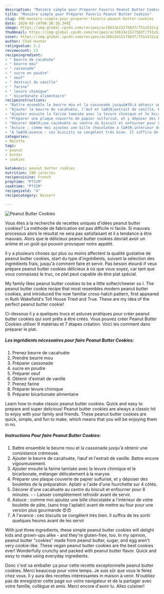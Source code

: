 ```yaml
---
description: "Manière simple pour Préparer Favoris Peanut Butter Cookies"
title: "Manière simple pour Préparer Favoris Peanut Butter Cookies"
slug: 498-maniere-simple-pour-preparer-favoris-peanut-butter-cookies
date: 2020-05-14T06:38:10.349Z
image: https://img-global.cpcdn.com/recipes/ac10b13e1517583f/751x532cq70/peanut-butter-cookies-photo-principale-de-la-recette.jpg
thumbnail: https://img-global.cpcdn.com/recipes/ac10b13e1517583f/751x532cq70/peanut-butter-cookies-photo-principale-de-la-recette.jpg
cover: https://img-global.cpcdn.com/recipes/ac10b13e1517583f/751x532cq70/peanut-butter-cookies-photo-principale-de-la-recette.jpg
author: Chad Hunter
ratingvalue: 3.2
reviewcount: 13
recipeingredient:
- " beurre de cacahute"
- " beurre mou"
- " cassonade"
- " sucre en poudre"
- " oeuf"
- " dextrait de vanille"
- " farine"
- " levure chimique"
- " bicarbonate alimentaire"
recipeinstructions:
- "Battre ensemble le beurre mou et la cassonade jusqu&#39;à obtenir une consistance crémeuse."
- "Ajouter le beurre de cacahuète, l’œuf et l&#39;extrait de vanille. Battre encore vigoureusement."
- "Ajouter ensuite la farine tamisée avec la levure chimique et le bicarbonate, mélanger délicatement à la maryse."
- "Préparer une plaque couverte de papier sulfurisé, et y déposer des boulettes de la préparation. Aplatir a l&#39;aide d&#39;une fourchette sur 4 côtés."
- "Décorer d&#39;une cacahuète au centre du biscuit et enfourner pour 8 minutes.  Laisser complètement refroidir avant de servir."
- "Astuce : comme moi ajoutez une bille chocolatée a l&#39;intérieur de votre boulette de pâte, (sans trop l&#39;aplatir) avant de mettre au four pour une version plus gourmande 😍😍"
- "A l&#39;avance : ces biscuits se congèlent très bien. Il suffira de les sortir quelques heures avant de les servir"
categories:
- Recette
tags:
- peanut
- butter
- cookies

katakunci: peanut butter cookies 
nutrition: 288 calories
recipecuisine: French
preptime: "PT31M"
cooktime: "PT31M"
recipeyield: "4"
recipecategory: Dessert

---
```



![Peanut Butter Cookies](https://img-global.cpcdn.com/recipes/ac10b13e1517583f/751x532cq70/peanut-butter-cookies-photo-principale-de-la-recette.jpg)

Vous êtes à la recherche de recettes uniques d'idées peanut butter cookies? La méthode de fabrication est pas difficile ni facile. Si mauvais processus alors le résultat ne sera pas satisfaisant et il a tendance à être mauvais. Alors que le délicieux peanut butter cookies devrait avoir un arôme et un goût qui pouvoir provoquer notre appétit.

Il y a plusieurs choses qui plus ou moins affectent la qualité gustative de peanut butter cookies, start du type d'ingrédients, suivant la sélection des ingrédients frais, jusqu'à comment faire et servir. Pas besoin étourdi if veux prépare peanut butter cookies délicieux à où que vous soyez, car tant que vous connaissez le truc, ce plat peut capable de être plat spécial.

My family likes peanut butter cookies to be a little softer/chewier so I. The peanut butter cookie recipe that most resembles modern peanut butter cookies, and introduced the now familiar cross-hatch pattern, first appeared in Ruth Wakefield&#39;s Toll House Tried and True. These are my idea of the perfect peanut butter cookie!


Ci-dessous il y a quelques trucs et astuces pratiques pour créer peanut butter cookies qui sont prêts à être créés. Vous pouvez créer Peanut Butter Cookies utiliser 9 matériau et 7 étapes création. Voici les comment dans préparer le plat.

<!--inarticleads1-->

##### Les ingrédients nécessaires pour faire Peanut Butter Cookies:

1. Prenez  beurre de cacahuète
1. Prendre  beurre mou
1. Préparer  cassonade
1.   sucre en poudre
1. Préparer  oeuf
1. Obtenir  d&#39;extrait de vanille
1. Prenez  farine
1. Préparer  levure chimique
1. Préparer  bicarbonate alimentaire


Learn how to make classic peanut butter cookies. Quick and easy to prepare and super delicious! Peanut butter cookies are always a classic hit to enjoy with your family and friends. These peanut butter cookies are quick, simple, and fun to make, which means that you will be enjoying them in no. 

<!--inarticleads2-->

##### Instructions Pour faire Peanut Butter Cookies:

1. Battre ensemble le beurre mou et la cassonade jusqu&#39;à obtenir une consistance crémeuse.
1. Ajouter le beurre de cacahuète, l’œuf et l&#39;extrait de vanille. Battre encore vigoureusement.
1. Ajouter ensuite la farine tamisée avec la levure chimique et le bicarbonate, mélanger délicatement à la maryse.
1. Préparer une plaque couverte de papier sulfurisé, et y déposer des boulettes de la préparation. Aplatir a l&#39;aide d&#39;une fourchette sur 4 côtés.
1. Décorer d&#39;une cacahuète au centre du biscuit et enfourner pour 8 minutes. -  - Laisser complètement refroidir avant de servir.
1. Astuce : comme moi ajoutez une bille chocolatée a l&#39;intérieur de votre boulette de pâte, (sans trop l&#39;aplatir) avant de mettre au four pour une version plus gourmande 😍😍
1. A l&#39;avance : ces biscuits se congèlent très bien. Il suffira de les sortir quelques heures avant de les servir


With just three ingredients, these simple peanut butter cookies will delight kids and grown-ups alike - and they&#39;re gluten-free, too. In my opinion, peanut butter &#34;cookies&#34; made from peanut butter, sugar, and egg aren&#39;t very cookie-like. These vegan peanut butter cookies are the best cookies ever! Wonderfully crunchy and packed with peanut butter flavor. Quick and easy to make using everyday ingredients. 


Donc c'est va emballer ça pour cette recette exceptionnelle peanut butter cookies. Merci beaucoup pour votre temps. Je suis sûr que vous le ferez chez vous. Il y aura des recettes  intéressantes in maison à venir. N'oubliez pas de enregistrer cette page sur votre navigateur et de la partager avec votre famille, collègue et amis. Merci encore d'avoir lu. Allez cuisiner!

